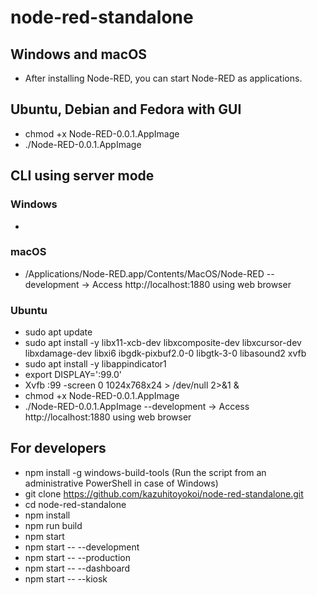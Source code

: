 # node-red-standalone

## Windows and macOS
- After installing Node-RED, you can start Node-RED as applications.

## Ubuntu, Debian and Fedora with GUI
- chmod +x Node-RED-0.0.1.AppImage
- ./Node-RED-0.0.1.AppImage

## CLI using server mode
### Windows
-

### macOS
- /Applications/Node-RED.app/Contents/MacOS/Node-RED --development
-> Access http://localhost:1880 using web browser

### Ubuntu
- sudo apt update
- sudo apt install -y libx11-xcb-dev libxcomposite-dev libxcursor-dev libxdamage-dev libxi6 ibgdk-pixbuf2.0-0 libgtk-3-0 libasound2 xvfb
- sudo apt install -y libappindicator1
- export DISPLAY=':99.0'
- Xvfb :99 -screen 0 1024x768x24 > /dev/null 2>&1 &
- chmod +x Node-RED-0.0.1.AppImage
- ./Node-RED-0.0.1.AppImage --development
-> Access http://localhost:1880 using web browser

## For developers
- npm install -g windows-build-tools
  (Run the script from an administrative PowerShell in case of Windows)
- git clone https://github.com/kazuhitoyokoi/node-red-standalone.git
- cd node-red-standalone
- npm install
- npm run build
- npm start
- npm start -- --development
- npm start -- --production
- npm start -- --dashboard
- npm start -- --kiosk
